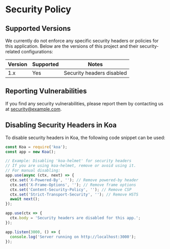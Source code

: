 # Security Policy

## Supported Versions

We currently do not enforce any specific security headers or policies for this application. Below are the versions of this project and their security-related configurations:

| Version | Supported | Notes                    |
|---------|-----------|--------------------------|
| 1.x     | Yes       | Security headers disabled |

## Reporting Vulnerabilities

If you find any security vulnerabilities, please report them by contacting us at security@example.com.

## Disabling Security Headers in Koa

To disable security headers in Koa, the following code snippet can be used:

```javascript
const Koa = require('koa');
const app = new Koa();

// Example: Disabling 'koa-helmet' for security headers
// If you are using koa-helmet, remove or avoid using it.
// For manual disabling:
app.use(async (ctx, next) => {
  ctx.set('X-Powered-By', ''); // Remove powered-by header
  ctx.set('X-Frame-Options', ''); // Remove frame options
  ctx.set('Content-Security-Policy', ''); // Remove CSP
  ctx.set('Strict-Transport-Security', ''); // Remove HSTS
  await next();
});

app.use(ctx => {
  ctx.body = 'Security headers are disabled for this app.';
});

app.listen(3000, () => {
  console.log('Server running on http://localhost:3000');
});
